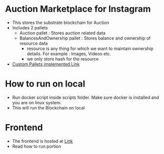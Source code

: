# Auction Marketplace for Instagram

- This stores the substrate blockchain for Auction
- Includes 2 pallets
  - Auction pallet : Stores auction related data
  - BalancesAndOwnership pallet : Stores balance and ownership of resource data
    - resource is any thing for which we want to maintain ownership details. For example : Images, Videos etc.
    - we only store hash for the resource
- [Custom Pallets implemented Link](https://github.com/devanshu0987/substrate_blockchain/tree/main/pallets)

# How to run on local

- Run docker script inside scripts folder. Make sure docker is installed and you are on linux system.
- This will run the Blockchain on local

# Frontend

- The frontend is hosted at [Link](https://github.com/devanshu0987/node-express-boilerplate)
- Read how to run portion

